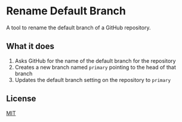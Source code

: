 # Rename Default Branch

A tool to rename the default branch of a GitHub repository.

## What it does

1. Asks GitHub for the name of the default branch for the repository
1. Creates a new branch named `primary` pointing to the head of that branch
1. Updates the default branch setting on the repository to `primary`

## License

[MIT](LICENSE.md)
